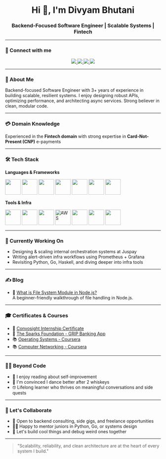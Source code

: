 <h1 align="center">Hi 👋, I'm Divyam Bhutani</h1>
<h3 align="center">Backend-Focused Software Engineer | Scalable Systems | Fintech</h3>

---

### 🤝 Connect with me

<p align="center">
  <a href="mailto:divyambhutani40@gmail.com" target="_blank">
    <img src="https://img.shields.io/badge/Gmail-D14836?style=for-the-badge&logo=gmail&logoColor=white" />
  </a>
  <a href="https://www.linkedin.com/in/divyam-bhutani-4b992b16b/" target="_blank">
    <img src="https://img.shields.io/badge/LinkedIn-blue?style=for-the-badge&logo=linkedin&logoColor=white" />
  </a>
  <a href="https://auth.geeksforgeeks.org/user/divyambhutani40/profile" target="_blank">
    <img src="https://img.shields.io/badge/GFG-2f8d46?style=for-the-badge&logo=geeksforgeeks&logoColor=white" />
  </a>
  <a href="https://leetcode.com/divyambhutani/" target="_blank">
    <img src="https://img.shields.io/badge/LeetCode-FFA116?style=for-the-badge&logo=leetcode&logoColor=black" />
  </a>
</p>

---

### 🧠 About Me

Backend-focused Software Engineer with 3+ years of experience in building scalable, resilient systems. I enjoy designing robust APIs, optimizing performance, and architecting async services. Strong believer in clean, modular code.

---

### 💳 Domain Knowledge

 Experienced in the **Fintech domain** with strong expertise in **Card-Not-Present (CNP)** e-payments 
 
---

### 🛠️ Tech Stack

**Languages & Frameworks**  
<p>
  <img src="https://cdn.jsdelivr.net/gh/devicons/devicon/icons/python/python-original.svg" height="50" />
  <img src="https://cdn.jsdelivr.net/gh/devicons/devicon/icons/fastapi/fastapi-original.svg" height="50" />
  <img src="https://cdn.jsdelivr.net/gh/devicons/devicon/icons/nodejs/nodejs-original.svg" height="50" />
  <img src="https://cdn.jsdelivr.net/gh/devicons/devicon/icons/haskell/haskell-original.svg" height="50" />
  <img src="https://cdn.jsdelivr.net/gh/devicons/devicon/icons/go/go-original.svg" height="50" />
  <img src="https://cdn.jsdelivr.net/gh/devicons/devicon/icons/javascript/javascript-original.svg" height="50" />
  <img src="https://cdn.jsdelivr.net/gh/devicons/devicon/icons/mysql/mysql-original.svg" height="50" />
</p>

**Tools & Infra**  
<p>
  <img src="https://cdn.jsdelivr.net/gh/devicons/devicon/icons/postgresql/postgresql-original.svg" height="50" />
  <img src="https://cdn.jsdelivr.net/gh/devicons/devicon/icons/redis/redis-original.svg" height="50" />
  <img src="https://cdn.jsdelivr.net/gh/devicons/devicon/icons/docker/docker-original.svg" height="50" />
  <img src="https://img.icons8.com/color/48/amazon-web-services.png" height="50" alt="AWS" />
  <img src="https://cdn.jsdelivr.net/gh/devicons/devicon/icons/kubernetes/kubernetes-plain.svg" height="50" />
  <img src="https://cdn.jsdelivr.net/gh/devicons/devicon/icons/prometheus/prometheus-original.svg" height="50" />
  <img src="https://cdn.jsdelivr.net/gh/devicons/devicon/icons/grafana/grafana-original.svg" height="50" />
</p>


---

### 🔭 Currently Working On

- Designing & scaling internal orchestration systems at Juspay  
- Writing alert-driven infra workflows using Prometheus + Grafana  
- Revisiting Python, Go, Haskell, and diving deeper into infra tools

---

### ✍️ Blog

- 🧠 [What is File System Module in Node.js?](https://www.geeksforgeeks.org/what-is-file-system-module-in-node-js/)  
  A beginner-friendly walkthrough of file handling in Node.js.

---

### 🎓 Certificates & Courses

- 📜 [Convosight Internship Certificate](https://drive.google.com/file/d/1TgkZVZjmzaDBwiBkNnQLXz7x2c4I6MnN/view?usp=sharing)  
- 📜 [The Sparks Foundation - GRIP Banking App](https://drive.google.com/file/d/13THfuz0_I-5HNPzsHGSYScBBq5o1pz7N/view?usp=sharing)  
- 📚 [Operating Systems - Coursera](https://coursera.org/share/526efef0124a1808678df59e86c596d5)  
- 📚 [Computer Networking - Coursera](https://coursera.org/share/9c7bb1e5544f28f69ecc37001c83ddeb)

---

### 🙋‍♂️ Beyond Code

- 🧉 I enjoy reading about self-improvement  
- 🕺 I'm convinced I dance better after 2 whiskeys  
- 🤓 Lifelong learner who thrives on meaningful conversations and side quests

---

### 🤝 Let's Collaborate

- 💼 Open to backend consulting, side gigs, and freelance opportunities  
- 🧑‍🏫 Happy to mentor juniors in Python, Go, or systems design  
- 🎯 Let's build cool things and debug weird ones together

---

> "Scalability, reliability, and clean architecture are at the heart of every system I build."
